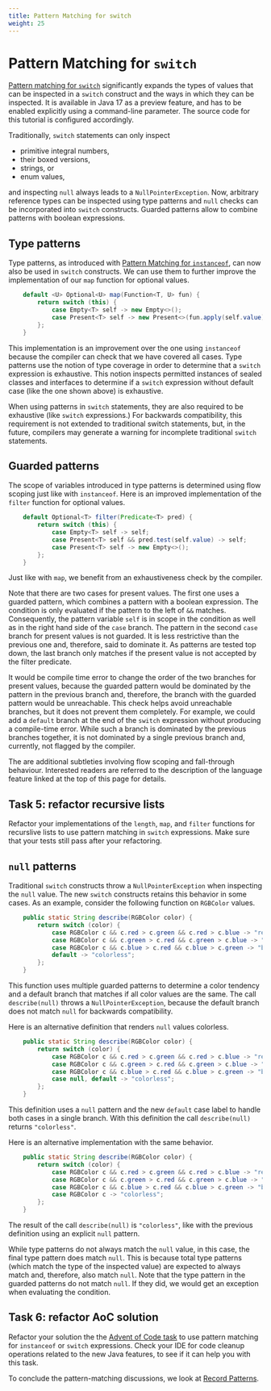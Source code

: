 ```yaml
---
title: Pattern Matching for switch
weight: 25
---
```


# Pattern Matching for `switch`

[Pattern matching for `switch`](https://openjdk.java.net/jeps/406)
significantly expands the types of values
that can be inspected in a `switch` construct
and the ways in which they can be inspected.
It is available in Java 17 as a preview feature,
and has to be enabled explicitly using a command-line parameter.
The source code for this tutorial is configured accordingly.

Traditionally,
`switch` statements can only inspect 
  * primitive integral numbers,
  * their boxed versions,
  * strings, or
  * enum values,

and inspecting `null` always leads to a `NullPointerException`.
Now, arbitrary reference types can be inspected using type patterns
and `null` checks can be incorporated into `switch` constructs.
Guarded patterns allow to combine patterns with boolean expressions.

## Type patterns

Type patterns,
as introduced with [Pattern Matching for `instanceof`](../instanceof),
can now also be used in `switch` constructs.
We can use them to further improve the implementation 
of our `map` function for optional values.

```java
    default <U> Optional<U> map(Function<T, U> fun) {
        return switch (this) {
            case Empty<T> self -> new Empty<>();
            case Present<T> self -> new Present<>(fun.apply(self.value));
        };
    }
```

This implementation is an improvement over the one using `instanceof`
because the compiler can check that we have covered all cases.
Type patterns use the notion of type coverage
in order to determine that a `switch` expression is exhaustive.
This notion inspects permitted instances of sealed classes and interfaces
to determine if a `switch` expression without default case
(like the one shown above)
is exhaustive.

When using patterns in `switch` statements,
they are also required to be exhaustive (like `switch` expressions.)
For backwards compatibility,
this requirement is not extended to traditional switch statements,
but, in the future,
compilers may generate a warning for incomplete traditional `switch` statements.

## Guarded patterns

The scope of variables introduced in type patterns 
is determined using flow scoping just like with `instanceof`.
Here is an improved implementation of the `filter` function for optional values.

```java
    default Optional<T> filter(Predicate<T> pred) {
        return switch (this) {
            case Empty<T> self -> self;
            case Present<T> self && pred.test(self.value) -> self;
            case Present<T> self -> new Empty<>();
        };
    }
```

Just like with `map`, we benefit from an exhaustiveness check by the compiler.

Note that there are two cases for present values.
The first one uses a guarded pattern,
which combines a pattern with a boolean expression.
The condition is only evaluated if the pattern to the left of `&&` matches.
Consequently, the pattern variable `self` is in scope in the condition
as well as in the right hand side of the `case` branch.
The pattern in the second `case` branch for present values is not guarded.
It is less restrictive than the previous one and, therefore, said to dominate it.
As patterns are tested top down, the last branch only matches 
if the present value is not accepted by the filter predicate.

It would be compile time error 
to change the order of the two branches for present values,
because the guarded pattern would be dominated 
by the pattern in the previous branch and, therefore,
the branch with the guarded pattern would be unreachable.
This check helps avoid unreachable branches,
but it does not prevent them completely.
For example, we could add a `default` branch
at the end of the `switch` expression
without producing a compile-time error.
While such a branch is dominated by the previous branches together,
it is not dominated by a single previous branch and, currently,
not flagged by the compiler.

The are additional subtleties involving flow scoping and fall-through behaviour.
Interested readers are referred to the description of the language feature
linked at the top of this page for details.

## Task 5: refactor recursive lists

Refactor your implementations of the `length`, `map`, and `filter` functions
for recurslive lists to use pattern matching in `switch` expressions.
Make sure that your tests still pass after your refactoring.

## `null` patterns

Traditional `switch` constructs throw a `NullPointerException`
when inspecting the `null` value.
The new `switch` constructs retains this behavior in some cases.
As an example, consider the following function on `RGBColor` values.

```java
    public static String describe(RGBColor color) {
        return switch (color) {
            case RGBColor c && c.red > c.green && c.red > c.blue -> "reddish";
            case RGBColor c && c.green > c.red && c.green > c.blue -> "greenish";
            case RGBColor c && c.blue > c.red && c.blue > c.green -> "blueish";
            default -> "colorless";
        };
    }
```

This function uses multiple guarded patterns to determine a color tendency
and a default branch that matches if all color values are the same.
The call `describe(null)` throws a `NullPointerException`,
because the default branch does not match `null` for backwards compatibility.

Here is an alternative definition that renders `null` values colorless.

```java
    public static String describe(RGBColor color) {
        return switch (color) {
            case RGBColor c && c.red > c.green && c.red > c.blue -> "reddish";
            case RGBColor c && c.green > c.red && c.green > c.blue -> "greenish";
            case RGBColor c && c.blue > c.red && c.blue > c.green -> "blueish";
            case null, default -> "colorless";
        };
    }
```
This definition uses a `null` pattern and the new `default` case label
to handle both cases in a single branch.
With this definition the call `describe(null)` returns `"colorless"`.

Here is an alternative implementation with the same behavior.

```java
    public static String describe(RGBColor color) {
        return switch (color) {
            case RGBColor c && c.red > c.green && c.red > c.blue -> "reddish";
            case RGBColor c && c.green > c.red && c.green > c.blue -> "greenish";
            case RGBColor c && c.blue > c.red && c.blue > c.green -> "blueish";
            case RGBColor c -> "colorless";
        };
    }
```

The result of the call `describe(null)` is `"colorless"`,
like with the previous definition using an explicit `null` pattern.

While type patterns do not always match the `null` value, in this case,
the final type pattern does match `null`.
This is because total type patterns
(which match the type of the inspected value)
are expected to always match and, therefore, also match `null`.
Note that the type pattern in the guarded patterns do not match `null`.
If they did, we would get an exception when evaluating the condition.

## Task 6: refactor AoC solution

Refactor your solution the the
[Advent of Code task](../records/#task-3-solve-advent-of-code-task)
to use pattern matching for `instanceof` or `switch` expressions.
Check your IDE for code cleanup operations related to the new Java features,
to see if it can help you with this task.

To conclude the pattern-matching discussions,
we look at [Record Patterns](../recordpatterns).
